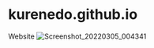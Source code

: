 # kurenedo.github.io
Website
![Screenshot_20220305_004341](https://user-images.githubusercontent.com/96467555/156845978-28403832-4cb0-4449-9dee-57bbb604d1f9.png)
